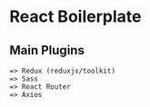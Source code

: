# React Boilerplate

## Main Plugins

    => Redux (reduxjs/toolkit)
    => Sass
    => React Router
    => Axios
